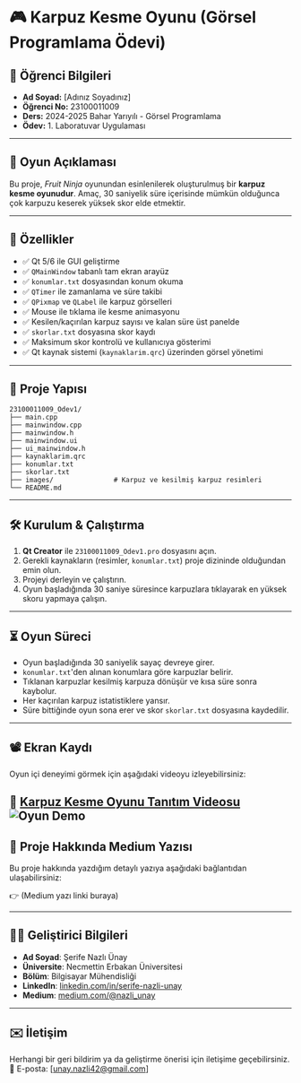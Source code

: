
# 🎮 Karpuz Kesme Oyunu (Görsel Programlama Ödevi)

## 👤 Öğrenci Bilgileri

- **Ad Soyad:** [Adınız Soyadınız]
- **Öğrenci No:** 23100011009
- **Ders:** 2024-2025 Bahar Yarıyılı - Görsel Programlama
- **Ödev:** 1. Laboratuvar Uygulaması

---

## 📌 Oyun Açıklaması

Bu proje, *Fruit Ninja* oyunundan esinlenilerek oluşturulmuş bir **karpuz kesme oyunudur**. Amaç, 30 saniyelik süre içerisinde mümkün olduğunca çok karpuzu keserek yüksek skor elde etmektir.

---

## 🚀 Özellikler

- ✅ Qt 5/6 ile GUI geliştirme
- ✅ `QMainWindow` tabanlı tam ekran arayüz
- ✅ `konumlar.txt` dosyasından konum okuma
- ✅ `QTimer` ile zamanlama ve süre takibi
- ✅ `QPixmap` ve `QLabel` ile karpuz görselleri
- ✅ Mouse ile tıklama ile kesme animasyonu
- ✅ Kesilen/kaçırılan karpuz sayısı ve kalan süre üst panelde
- ✅ `skorlar.txt` dosyasına skor kaydı
- ✅ Maksimum skor kontrolü ve kullanıcıya gösterimi
- ✅ Qt kaynak sistemi (`kaynaklarim.qrc`) üzerinden görsel yönetimi

---

## 📂 Proje Yapısı

```
23100011009_Odev1/
├── main.cpp
├── mainwindow.cpp
├── mainwindow.h
├── mainwindow.ui
├── ui_mainwindow.h
├── kaynaklarim.qrc
├── konumlar.txt
├── skorlar.txt
├── images/               # Karpuz ve kesilmiş karpuz resimleri
└── README.md             
```

---

## 🛠 Kurulum & Çalıştırma

1. **Qt Creator** ile `23100011009_Odev1.pro` dosyasını açın.
2. Gerekli kaynakların (resimler, `konumlar.txt`) proje dizininde olduğundan emin olun.
3. Projeyi derleyin ve çalıştırın.
4. Oyun başladığında 30 saniye süresince karpuzlara tıklayarak en yüksek skoru yapmaya çalışın.

---

## ⏳ Oyun Süreci

- Oyun başladığında 30 saniyelik sayaç devreye girer.
- `konumlar.txt`'den alınan konumlara göre karpuzlar belirir.
- Tıklanan karpuzlar kesilmiş karpuza dönüşür ve kısa süre sonra kaybolur.
- Her kaçırılan karpuz istatistiklere yansır.
- Süre bittiğinde oyun sona erer ve skor `skorlar.txt` dosyasına kaydedilir.

---

## 📽️ Ekran Kaydı

Oyun içi deneyimi görmek için aşağıdaki videoyu izleyebilirsiniz:

🎥 [Karpuz Kesme Oyunu Tanıtım Videosu](https://www.youtube.com/watch?v=IJ7QwbOhyuI)
![Oyun Demo](https://s6.ezgif.com/tmp/ezgif-639ea8262b165a.gif) 
---

## 📝 Proje Hakkında Medium Yazısı

Bu proje hakkında yazdığım detaylı yazıya aşağıdaki bağlantıdan ulaşabilirsiniz:

👉 (Medium yazı linki buraya)

---
## 👩‍💻 Geliştirici Bilgileri

- **Ad Soyad**: Şerife Nazlı Ünay  
- **Üniversite**: Necmettin Erbakan Üniversitesi  
- **Bölüm**: Bilgisayar Mühendisliği  
- **LinkedIn**: [linkedin.com/in/serife-nazli-unay](https://www.linkedin.com/in/serife-nazli-unay/)  
- **Medium**: [medium.com/@nazli_unay](https://medium.com/@nazli_unay)
---

## ✉️ İletişim

Herhangi bir geri bildirim ya da geliştirme önerisi için iletişime geçebilirsiniz.  
📧 E-posta: [unay.nazli42@gmail.com]
